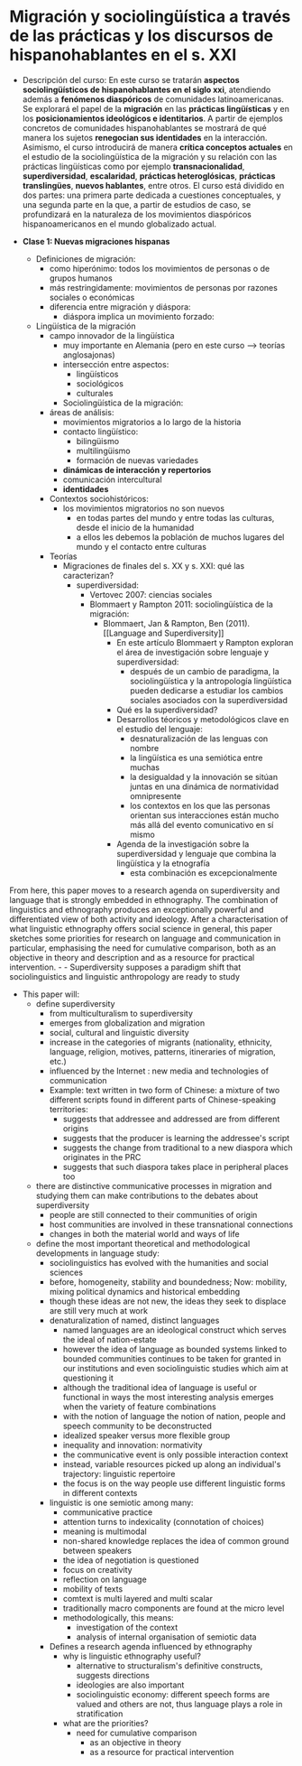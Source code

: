 # Migración y sociolingüística a través de las prácticas y los discursos de hispanohablantes en el s. XXI
- Descripción del curso: En este curso se tratarán **aspectos sociolingüísticos de hispanohablantes en el siglo xxi**, atendiendo además a **fenómenos diaspóricos** de comunidades latinoamericanas. Se explorará el papel de la **migración** en las **prácticas lingüísticas** y en los **posicionamientos ideológicos e identitarios**. A partir de ejemplos concretos de comunidades hispanohablantes se mostrará de qué manera los sujetos **renegocian sus identidades** en la interacción. Asimismo, el curso introducirá de manera **crítica   conceptos actuales** en el estudio de la sociolingüística de la migración y su relación con las prácticas lingüísticas como por ejemplo **transnacionalidad**, **superdiversidad**, **escalaridad**, **prácticas heteroglósicas**, **prácticas translingües**, **nuevos hablantes**, entre otros.
El curso está dividido en dos partes: una primera parte dedicada a cuestiones conceptuales, y una segunda parte en la que, a partir de estudios de caso, se profundizará en la naturaleza de los movimientos diaspóricos hispanoamericanos en el mundo globalizado actual. 

- **Clase 1: Nuevas migraciones hispanas**
	- Definiciones de migración:
		- como hiperónimo: todos los movimientos de personas o de grupos humanos
		- más restringidamente: movimientos de personas por razones sociales o económicas
		- diferencia entre migración y diáspora:
			- diáspora implica un movimiento forzado:
	- Lingüística de la migración
		- campo innovador de la lingüística
			- muy importante en Alemania (pero en este curso --> teorías anglosajonas)
			- intersección entre aspectos:
				- lingüísticos
				- sociológicos
				- culturales
			- Sociolingüística de la migración:
		- áreas de análisis:
			- movimientos migratorios a lo largo de la historia
			- contacto lingüístico: 
				- bilingüismo
				- multilingüismo
				- formación de nuevas variedades
			- **dinámicas de interacción y repertorios**
			- comunicación intercultural
			- **identidades**
		- Contextos sociohistóricos:
			- los movimientos migratorios no son nuevos
				- en todas partes del mundo y entre todas las culturas, desde el inicio de la humanidad
				- a ellos les debemos la población de muchos lugares del mundo y el contacto entre culturas
		- Teorías
			- Migraciones de finales del s. XX y s. XXI: qué las caracterizan?
				- superdiversidad:
					- Vertovec 2007: ciencias sociales
					- Blommaert y Rampton 2011: sociolingüística de la migración:
						- Blommaert, Jan & Rampton, Ben (2011). [[Language and Superdiversity]]
							- En este artículo Blommaert y Rampton exploran el área de investigación sobre lenguaje y superdiversidad:
								- después de un cambio de paradigma, la sociolingüística y la antropología lingüística pueden dedicarse a estudiar los cambios sociales asociados con la superdiversidad
							- Qué es la superdiversidad?
							- Desarrollos téoricos y metodológicos clave en el estudio del lenguaje:
								- desnaturalización de las lenguas con nombre
								- la lingüística es una semiótica entre muchas
								-  la desigualdad y la innovación se sitúan juntas en una dinámica de normatividad omnipresente
								-  los contextos en los que las personas orientan sus interacciones  están mucho más allá del evento comunicativo en sí mismo
							- Agenda de la investigación sobre la superdiversidad y lenguaje que combina la lingüística y la etnografía
								- esta combinación es excepcionalmente 

From
here, this paper moves to a research agenda on superdiversity and language that is strongly embedded in
ethnography. The combination of linguistics and ethnography produces an exceptionally powerful and
differentiated view of both activity and ideology. After a characterisation of what linguistic ethnography
offers social science in general, this paper sketches some priorities for research on language and
communication in particular, emphasising the need for cumulative comparison, both as an objective in
theory and description and as a resource for practical intervention.
				- - Superdiversity supposes a paradigm shift that sociolinguistics and linguistic anthropology are ready to study
- This paper will:
  -  define superdiversity
     -  from multiculturalism to superdiversity
     -  emerges from globalization and migration
     -  social, cultural and linguistic diversity
     -  increase in the categories of migrants (nationality, ethnicity, language, religion, motives, patterns, itineraries of migration, etc.)
     -  influenced by the Internet : new media and technologies of communication
     -  Example: text written in two form of Chinese: a mixture of two different scripts found in different parts of Chinese-speaking territories:
        -  suggests that addressee and addressed are from different origins
        -  suggests that the producer is learning the addressee's script
        -  suggests the change from traditional to a new diaspora which originates in the PRC
        -  suggests that such diaspora takes place in peripheral places too
    -  there are distinctive communicative processes in migration and studying them can make contributions to the debates about superdiversity
       -  people are still connected to their communities of origin
       -  host communities are involved in these transnational connections
       -  changes in both the material world and ways of life
  -  define the most important theoretical and methodological developments in language study:
     -  sociolinguistics has evolved with the humanities and social sciences
     -  before, homogeneity, stability and boundedness; Now: mobility, mixing political dynamics and historical embedding
     -  though these ideas are not new, the ideas they seek to displace are still very much at work
     -  denaturalization of named, distinct languages
        -  named languages are an ideological construct which serves the ideal of nation-estate
        -  however the idea of language as bounded systems linked to bounded communities continues to be taken for granted in our institutions and even sociolinguistic studies which aim at questioning it
        -  although the traditional idea of language is useful or functional in ways the most interesting analysis emerges when the variety of feature combinations
          -  with the notion of language the notion of nation, people and speech community to be deconstructed
        -  idealized speaker versus more flexible group
        -  inequality and innovation: normativity
        -  the communicative event is only possible interaction context
        -  instead, variable resources picked up along an individual's trajectory: linguistic repertoire 
        -  the focus is on the way people use different linguistic forms in different contexts
     - linguistic is one semiotic among many:
       - communicative practice
       - attention turns to indexicality (connotation of choices)
       - meaning is multimodal
       - non-shared knowledge replaces the idea of common ground between speakers
       - the idea of negotiation is questioned
       - focus on creativity
       - reflection on language
       - mobility of texts
       - comtext is multi layered and multi scalar
       - traditionally macro components are found at the micro level
       - methodologically, this means:
         - investigation of the context
         - analysis of internal organisation of semiotic data
     - Defines a research agenda influenced by ethnography
       - why is linguistic ethnography useful?
         - alternative to structuralism's definitive constructs, suggests directions
         - ideologies are also important
         - sociolinguistic economy: different speech forms are valued and others are not, thus language plays a role in stratification
       - what are the priorities?
         - need for cumulative comparison
           - as an objective in theory
           - as a resource for practical intervention

